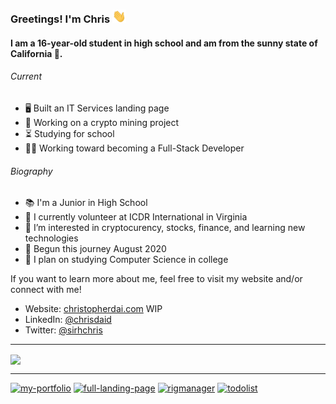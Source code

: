 ### Greetings! I'm Chris <img src="https://raw.githubusercontent.com/chrisdaid/chrisdaid/main/wave.gif" width="22px">

<h4>I am a 16-year-old student in high school and am from the sunny state of California 🌴.</h4>

<h6>Current</h6>
<ul>
	<li>🖥️ Built an IT Services landing page</li>
	<li>💸 Working on a crypto mining project</li>
	<li>⏳ Studying for school</li>
	<li>👨‍💻 Working toward becoming a Full-Stack Developer</li>
</ul>

<h6>Biography</h6>
<ul>
	<li>📚 I'm a Junior in High School</li>
	<li>🏢 I currently volunteer at ICDR International in Virginia</li>
	<li>👀 I’m interested in cryptocurency, stocks, finance, and learning new technologies</li>
	<li>🌱 Begun this journey August 2020</li>
	<li>🧠 I plan on studying Computer Science in college</li>
</ul>
If you want to learn more about me, feel free to visit my website and/or connect with me!

- Website: [christopherdai.com](http://christopherdai.com) WIP
- LinkedIn: [@chrisdaid](http://linkedin.com/in/chrisdaid)
- Twitter: [@sirhchris](http://twitter.com/sirhchris)

---

<a href="https://github.com/chrisdaid/">
<img align = "center" src="https://readme-q35s9p6nl-chrisdaid.vercel.app/api?username=chrisdaid&show_icons=true&theme=ayu-mirage&count_private=true"></img>
</a>

---

[![my-portfolio](https://readme-q35s9p6nl-chrisdaid.vercel.app/api/pin/?username=chrisdaid&repo=my-portfolio&theme=ayu-mirage)](https://github.com/chrisdaid/my-portfolio)
[![full-landing-page](https://readme-q35s9p6nl-chrisdaid.vercel.app/api/pin/?username=chrisdaid&repo=full-landing-page&theme=ayu-mirage)](https://github.com/chrisdaid/full-landing-page)
[![rigmanager](https://readme-q35s9p6nl-chrisdaid.vercel.app/api/pin/?username=chrisdaid&repo=rigmanager&theme=ayu-mirage)](https://github.com/chrisdaid/rigmanager)
[![todolist](https://readme-q35s9p6nl-chrisdaid.vercel.app/api/pin/?username=chrisdaid&repo=todolist&theme=ayu-mirage)](https://github.com/chrisdaid/todolist)



